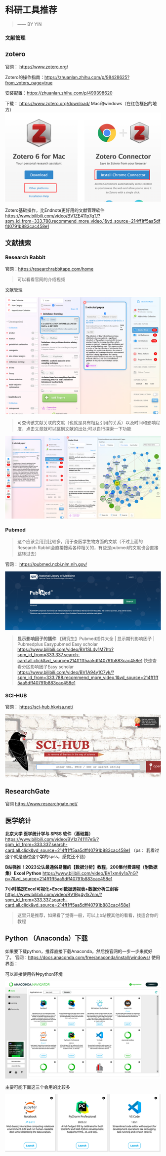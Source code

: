 # 科研工具推荐
> —— BY YIN
### 文献管理
## zotero
官网： https://www.zotero.org/

Zotero的操作指南：https://zhuanlan.zhihu.com/p/98428625?from_voters_page=true

安装配置：https://zhuanlan.zhihu.com/p/499398620

下载： https://www.zotero.org/download/
Mac和windows（在红色框出的地方）
![Alt text](image.png)

Zotero基础操作，比Endnote更好用的文献管理软件
https://www.bilibili.com/video/BV1ZE411p7qT/?spm_id_from=333.788.recommend_more_video.1&vd_source=214ff1ff5aa5dff40791b883cac458e1

## 文献搜索

### Research Rabbit
官网：https://researchrabbitapp.com/home
> 可以看看官网的介绍视频

文献管理

![Alt text](image-1.png)
> 可查询该文献关联的文献（也就是具有相互引用的关系）以及时间和影响程度，点击文章就可以跳到文献的出处;可以自行探索一下功能

![Alt text](image-2.png)


### Pubmed
> 这个应该会用到比较多，用于查医学生物方面的文献（不过上面的Research Rabbit会直接搜索各种相关的，有些是pubmed的文献也会直接跳转过去）

官网：
https://pubmed.ncbi.nlm.nih.gov/

![Alt text](image-3.png)

> **显示影响因子的插件**
【研究生】Pubmed插件大全 | 显示期刊影响因子 | Pubmedplus Easypubmed Easy scholar
https://www.bilibili.com/video/BV1SL4y1M7ht/?spm_id_from=333.337.search-card.all.click&vd_source=214ff1ff5aa5dff40791b883cac458e1
快速查看分区影响因子Easy scholar
https://www.bilibili.com/video/BV1A94y1C7yk/?spm_id_from=333.788.recommend_more_video.1&vd_source=214ff1ff5aa5dff40791b883cac458e1


### SCI-HUB
官网： https://sci-hub.hkvisa.net/

![Alt text](image-4.png)

## ResearchGate
官网 https://www.researchgate.net/


## 医学统计

**北京大学 医学统计学与 SPSS 软件（基础篇）**
https://www.bilibili.com/video/BV1z741117eS/?spm_id_from=333.337.search-card.all.click&vd_source=214ff1ff5aa5dff40791b883cac458e1
（ps： 我看过这个就是通过这个学的spss，感觉还不错）

**B站强推！2023公认最通俗易懂的【数据分析】教程，200集付费课程（附数据集）Excel Python**
https://www.bilibili.com/video/BV1xm4y1a7nG?p=7&vd_source=214ff1ff5aa5dff40791b883cac458e1

**7小时搞定Excel可视化+Excel数据透视表+数据分析三剑客**
https://www.bilibili.com/video/BV1Rg4y1k7nm/?spm_id_from=333.337.search-card.all.click&vd_source=214ff1ff5aa5dff40791b883cac458e1

> 这里只是推荐，如果看了觉得一般，可以上b站搜其他的看看，找适合你的教程

## Python （Anaconda）下载
如果要下载python，推荐直接下载Anaconda，然后按官网的一步一步来就好了。
官网：https://docs.anaconda.com/free/anaconda/install/windows/
使用界面：

可以直接使用各种python环境

![Alt text](image-5.png)

主要可能下面这三个会用的比较多

![Alt text](image-6.png)






